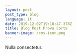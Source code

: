 ```yaml
---
layout: post
post_type: blog
language: it
date: 2019-12-02T19:18:47.378Z
title: Blog Post Prova Corta
banner-image: /cms-icon.png
---
```

Nulla consectetur.
